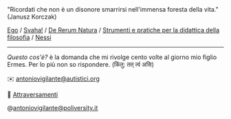 <link rel="stylesheet" href="./assets/style.css">

<div class="callout">
"Ricordati che non è un disonore smarrirsi nell'immensa foresta della vita." (Janusz Korczak)
</div>
<p></p>

<a href="https://antonio-vigilante.github.io/ego">Ego</a> / <a href="https://antonio-vigilante.github.io/svaha/">Svaha!</a> / <a href="https://antonio-vigilante.github.io/lucrezio">De Rerum Natura</a> / <a href="https://antonio-vigilante.github.io/filosofia">Strumenti e pratiche per la didattica della filosofia</a> / <a href="https://antonio-vigilante.github.io/nessi/">Nessi</a> 

<p></p>  

---
 _Questo cos'è?_ è la domanda che mi rivolge cento volte al giorno mio figlio Ermes. Per lo più non so rispondere. (किंतु: तत् त्वं असि)
 
✉️ antoniovigilante@autistici.org

📄 [Attraversamenti](http://www.attraversamenti.info)

@antoniovigilante@poliversity.it


